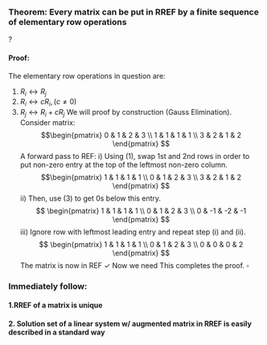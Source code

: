 ### Theorem: Every matrix can be put in RREF by a finite sequence of elementary row operations
?
#### Proof: 
The elementary row operations in question are:
1. $R_{i} \leftrightarrow R_{j}$
2. $R_{i} \leftrightarrow cR_{i}, (c\neq 0)$
3. $R_{j} \leftrightarrow R_{i} + cR_{j}$
We will proof by construction (Gauss Elimination).
Consider matrix: $$\begin{pmatrix}
0 & 1 & 2 & 3 \\
1 & 1 & 1 & 1 \\
3 & 2 & 1 & 2
\end{pmatrix}
$$
A forward pass to REF:
i) Using (1), swap 1st and 2nd rows in order to put non-zero entry at the top of the leftmost non-zero column.
$$\begin{pmatrix}
1 & 1 & 1 & 1 \\
0 & 1 & 2 & 3 \\
3 & 2 & 1 & 2
\end{pmatrix}
$$
ii) Then, use (3) to get 0s below this entry.
$$
\begin{pmatrix}
1 & 1 & 1 & 1 \\
0 & 1 & 2 & 3 \\
0 & -1 & -2 & -1
\end{pmatrix}
$$
iii) Ignore row with leftmost leading entry and repeat step (i) and (ii).
$$
\begin{pmatrix}
1 & 1 & 1 & 1 \\
0 & 1 & 2 & 3 \\
0 & 0 & 0 & 2
\end{pmatrix}
$$
The matrix is now in REF $\checkmark$
Now we need 
This completes the proof. $\square$

### Immediately follow:

#### 1.RREF of a matrix is unique
#### 2. Solution set of a linear system w/ augmented matrix in RREF is easily described in a standard way